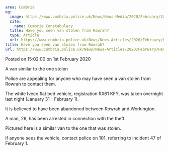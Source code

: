 ```yaml
area: Cumbria
og:
  image: https://www.cumbria.police.uk/News/News-Media/2020/February/Van-appealjpg.jpg
  site:
    name: Cumbria Constabulary
  title: Have you seen van stolen from Rowrah?
  type: Article
  url: https://www.cumbria.police.uk/News/News-Articles/2020/February/Have-you-seen-van-stolen-from-Rowrah.aspx
title: Have you seen van stolen from Rowrah?
url: https://www.cumbria.police.uk/News/News-Articles/2020/February/Have-you-seen-van-stolen-from-Rowrah.aspx
```

Posted on 15:02:00 on 1st February 2020

A van similar to the one stolen

Police are appealing for anyone who may have seen a van stolen from Rowrah to contact them.

The white Iveco flat bed vehicle, registration RX61 KFY, was taken overnight last night (January 31 - February 1).

It is believed to have been abandoned between Rowrah and Workington.

A man, 28, has been arrested in connection with the theft.

Pictured here is a similar van to the one that was stolen.

If anyone sees the vehicle, contact police on 101, referring to incident 47 of February 1.
